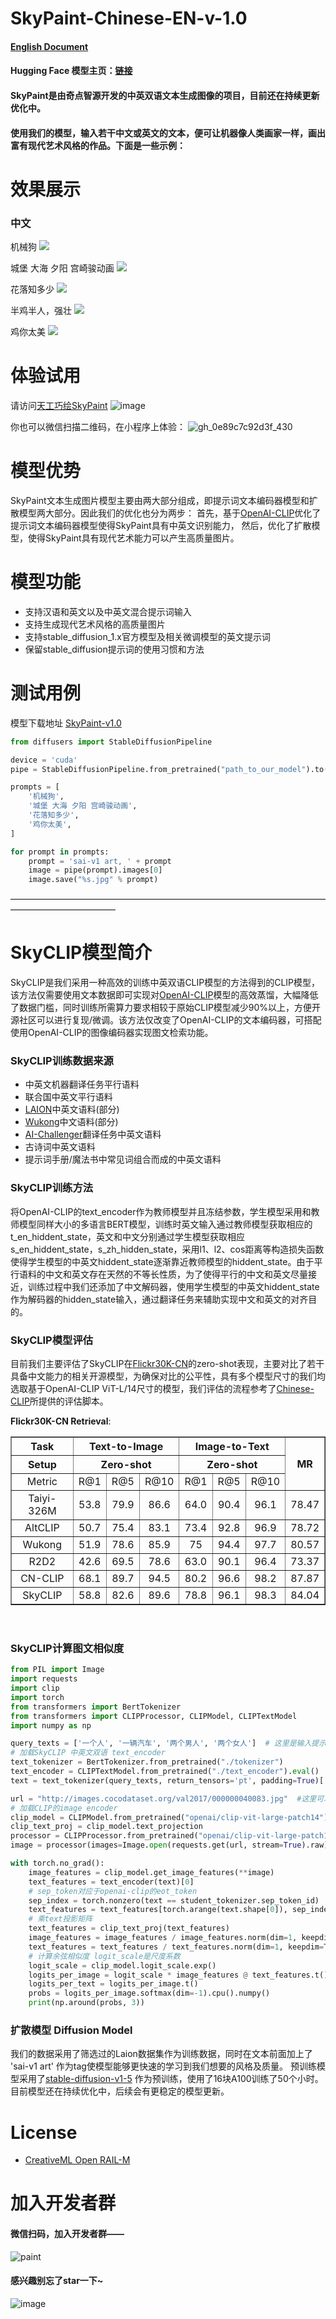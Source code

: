 # SkyPaint-Chinese-EN-v-1.0
#### [English Document](https://github.com/SkyWorkAIGC/SkyPaint-AI-Diffusion/blob/main/README.md)
#### Hugging Face 模型主页：[链接](https://huggingface.co/SkyWork/SkyPaint)
#### SkyPaint是由奇点智源开发的中英双语文本生成图像的项目，目前还在持续更新优化中。
#### 使用我们的模型，输入若干中文或英文的文本，便可让机器像人类画家一样，画出富有现代艺术风格的作品。下面是一些示例：

# 效果展示

### 中文
机械狗
![](results/1.png)

城堡 大海 夕阳 宫崎骏动画
![](results/2.png)

花落知多少
![](results/3.png)

半鸡半人，强壮
![](results/4.png)

鸡你太美
![](results/5.png)

# 体验试用

请访问[天工巧绘SkyPaint](https://sky-paint.singularity-ai.com/index.html#/)
![image](https://user-images.githubusercontent.com/120169448/208891864-a7a8aaf9-b090-4092-b1cd-06860c042cf6.png)

你也可以微信扫描二维码，在小程序上体验：
![gh_0e89c7c92d3f_430](https://user-images.githubusercontent.com/120169448/209091858-d37ef96d-598b-4c42-bcac-c9c9b99d76f0.jpg)


# 模型优势
SkyPaint文本生成图片模型主要由两大部分组成，即提示词文本编码器模型和扩散模型两大部分。因此我们的优化也分为两步：
首先，基于[OpenAI-CLIP](https://github.com/openai/CLIP)优化了提示词文本编码器模型使得SkyPaint具有中英文识别能力，
然后，优化了扩散模型，使得SkyPaint具有现代艺术能力可以产生高质量图片。

# 模型功能
* 支持汉语和英文以及中英文混合提示词输入
* 支持生成现代艺术风格的高质量图片
* 支持stable_diffusion_1.x官方模型及相关微调模型的英文提示词
* 保留stable_diffusion提示词的使用习惯和方法

# 测试用例

模型下载地址 [SkyPaint-v1.0](https://huggingface.co/SkyWork/SkyPaint) 

```py
from diffusers import StableDiffusionPipeline

device = 'cuda'
pipe = StableDiffusionPipeline.from_pretrained("path_to_our_model").to(device)

prompts = [
    '机械狗',
    '城堡 大海 夕阳 宫崎骏动画',
    '花落知多少',
    '鸡你太美',
]

for prompt in prompts:
    prompt = 'sai-v1 art, ' + prompt
    image = pipe(prompt).images[0]  
    image.save("%s.jpg" % prompt)
```

————————————————————————————————————————————————

# SkyCLIP模型简介
SkyCLIP是我们采用一种高效的训练中英双语CLIP模型的方法得到的CLIP模型，该方法仅需要使用文本数据即可实现对[OpenAI-CLIP](https://github.com/openai/CLIP)模型的高效蒸馏，大幅降低了数据门槛，同时训练所需算力要求相较于原始CLIP模型减少90%以上，方便开源社区可以进行复现/微调。该方法仅改变了OpenAI-CLIP的文本编码器，可搭配使用OpenAI-CLIP的图像编码器实现图文检索功能。

### SkyCLIP训练数据来源
* 中英文机器翻译任务平行语料
* 联合国中英文平行语料
* [LAION](https://laion.ai/)中英文语料(部分)
* [Wukong](https://wukong-dataset.github.io/wukong-dataset/index.html)中文语料(部分)
* [AI-Challenger](https://github.com/AIChallenger)翻译任务中英文语料
* 古诗词中英文语料
* 提示词手册/魔法书中常见词组合而成的中英文语料

### SkyCLIP训练方法
将OpenAI-CLIP的text_encoder作为教师模型并且冻结参数，学生模型采用和教师模型同样大小的多语言BERT模型，训练时英文输入通过教师模型获取相应的t_en_hiddent_state，英文和中文分别通过学生模型获取相应s_en_hiddent_state，s_zh_hidden_state，采用l1、l2、cos距离等构造损失函数使得学生模型的中英文hiddent_state逐渐靠近教师模型的hiddent_state。由于平行语料的中文和英文存在天然的不等长性质，为了使得平行的中文和英文尽量接近，训练过程中我们还添加了中文解码器，使用学生模型的中英文hiddent_state作为解码器的hidden_state输入，通过翻译任务来辅助实现中文和英文的对齐目的。

### SkyCLIP模型评估
目前我们主要评估了SkyCLIP在[Flickr30K-CN](https://github.com/li-xirong/cross-lingual-cap)的zero-shot表现，主要对比了若干具备中文能力的相关开源模型，为确保对比的公平性，具有多个模型尺寸的我们均选取基于OpenAI-CLIP ViT-L/14尺寸的模型，我们评估的流程参考了[Chinese-CLIP](https://github.com/OFA-Sys/Chinese-CLIP)所提供的评估脚本。

**Flickr30K-CN Retrieval**:
<table border="1" width="150%">
	<tr align="center">
        <th>Task</th><th colspan="3">Text-to-Image</th><th colspan="3">Image-to-Text</th>
        <th rowspan="3">MR</th>
    </tr>
    <tr align="center">
        <th>Setup</th><th colspan="3">Zero-shot</th><th colspan="3">Zero-shot</th> 
    </tr>
    <tr align="center">
        <td>Metric</td><td>R@1</td><td>R@5</td><td>R@10</td><td>R@1</td><td>R@5</td><td>R@10</td>
    </tr>
    <tr align="center">
        <td width="120%">Taiyi-326M</td><td>53.8</td><td>79.9</td><td>86.6</td><td>64.0</td><td>90.4</td><td>96.1</td><td>78.47</td>
    </tr>
    <tr align="center">
        <td width="120%">AltCLIP</td><td>50.7</td><td>75.4</td><td>83.1</td><td>73.4</td><td>92.8</td><td>96.9</td><td>78.72</td>
    </tr>
	<tr align="center">
        <td width="120%">Wukong</td><td>51.9</td><td>78.6</td><td>85.9</td><td>75</td><td>94.4</td><td>97.7</td><td>80.57</td>
    </tr>
	<tr align="center">
        <td width="120%">R2D2</td><td>42.6</td><td>69.5</td><td>78.6</td><td>63.0</td><td>90.1</td><td>96.4</td><td>73.37</td>
    </tr>
	<tr align="center">
        <td width="120%">CN-CLIP</td><td>68.1</td><td>89.7</td><td>94.5</td><td>80.2</td><td>96.6</td><td>98.2</td><td>87.87</td>
    </tr>
    <tr align="center">
        <td width="120%">SkyCLIP</td><td>58.8</td><td>82.6</td><td>89.6</td><td>78.8</td><td>96.1</td><td>98.3</td><td>84.04</td>
    </tr>
</table>
<br>

### SkyCLIP计算图文相似度
```py
from PIL import Image
import requests
import clip
import torch
from transformers import BertTokenizer
from transformers import CLIPProcessor, CLIPModel, CLIPTextModel
import numpy as np

query_texts = ['一个人', '一辆汽车', '两个男人', '两个女人']  # 这里是输入提示词，可以随意替换。
# 加载SkyCLIP 中英文双语 text_encoder
text_tokenizer = BertTokenizer.from_pretrained("./tokenizer")
text_encoder = CLIPTextModel.from_pretrained("./text_encoder").eval()
text = text_tokenizer(query_texts, return_tensors='pt', padding=True)['input_ids']

url = "http://images.cocodataset.org/val2017/000000040083.jpg"  #这里可以换成任意图片的url
# 加载CLIP的image encoder
clip_model = CLIPModel.from_pretrained("openai/clip-vit-large-patch14")
clip_text_proj = clip_model.text_projection
processor = CLIPProcessor.from_pretrained("openai/clip-vit-large-patch14")
image = processor(images=Image.open(requests.get(url, stream=True).raw), return_tensors="pt")

with torch.no_grad():
    image_features = clip_model.get_image_features(**image)
    text_features = text_encoder(text)[0]
    # sep_token对应于openai-clip的eot_token
    sep_index = torch.nonzero(text == student_tokenizer.sep_token_id)
    text_features = text_features[torch.arange(text.shape[0]), sep_index[:, 1]]
    # 乘text投影矩阵
    text_features = clip_text_proj(text_features)
    image_features = image_features / image_features.norm(dim=1, keepdim=True)
    text_features = text_features / text_features.norm(dim=1, keepdim=True)
    # 计算余弦相似度 logit_scale是尺度系数
    logit_scale = clip_model.logit_scale.exp()
    logits_per_image = logit_scale * image_features @ text_features.t()
    logits_per_text = logits_per_image.t()
    probs = logits_per_image.softmax(dim=-1).cpu().numpy()
    print(np.around(probs, 3))

```


### 扩散模型 Diffusion Model
我们的数据采用了筛选过的Laion数据集作为训练数据，同时在文本前面加上了 'sai-v1 art' 作为tag使模型能够更快速的学习到我们想要的风格及质量。
预训练模型采用了[stable-diffusion-v1-5](https://huggingface.co/runwayml/stable-diffusion-v1-5) 作为预训练，使用了16块A100训练了50个小时。
目前模型还在持续优化中，后续会有更稳定的模型更新。


# License
- [CreativeML Open RAIL-M](LICENSE-MODEL)

# 加入开发者群
#### 微信扫码，加入开发者群——
![paint](https://user-images.githubusercontent.com/120169448/211474094-7e8f88f4-e8ec-4db6-baab-dc3d2022b877.jpg)


#### 感兴趣别忘了star一下~

![image](https://user-images.githubusercontent.com/120169448/222312288-d60fc671-f25a-461a-9e56-d9f40879cd40.png)

